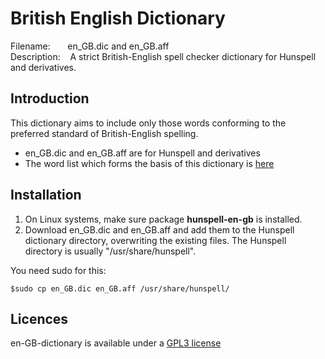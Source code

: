 
# British English Dictionary

Filename:&nbsp;&nbsp;&nbsp;&nbsp;&nbsp;&nbsp;&nbsp;en\_GB.dic and en\_GB.aff<br>
Description:&nbsp;&nbsp;&nbsp;&nbsp;A strict British-English spell checker 
dictionary for Hunspell and derivatives.<br>


## Introduction
This dictionary aims to include only those words conforming to the preferred 
standard of British-English spelling.

* en\_GB.dic and en\_GB.aff are for Hunspell and derivatives
* The word list which forms the basis of this dictionary is 
[here](https://github.com/cybrkyd/british-english-language-tools/tree/main/british-english-words)


## Installation
1. On Linux systems, make sure package **hunspell-en-gb** is installed.
2. Download en\_GB.dic and en\_GB.aff and add them to the Hunspell dictionary 
directory, overwriting the existing files. The Hunspell directory is usually 
"/usr/share/hunspell".

You need sudo for this:

    $sudo cp en_GB.dic en_GB.aff /usr/share/hunspell/


## Licences
en-GB-dictionary is available under a [GPL3 
license](https://github.com/cybrkyd/british-english-language-tools/blob/main/en-GB-dictionary/LICENSE)

